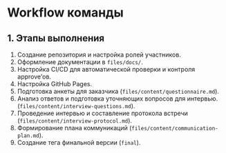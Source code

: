 # Workflow команды

## 1. Этапы выполнения

1. Создание репозитория и настройка ролей участников.
2. Оформление документации в `files/docs/`.
3. Настройка CI/CD для автоматической проверки и контроля approve’ов.
4. Настройка GitHub Pages.
5. Подготовка анкеты для заказчика (`files/content/questionnaire.md`).
6. Анализ ответов и подготовка уточняющих вопросов для интервью. (`files/content/interview-questions.md`).
7. Проведение интервью и составление протокола встречи (`files/content/interview-protocol.md`).
8. Формирование плана коммуникаций (`files/content/communication-plan.md`).
9. Создание тега финальной версии (`final`).
